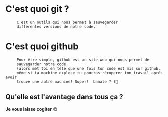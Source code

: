 # C'est quoi git ?

```text
     C'est un outils qui nous permet à sauvegarder 
     différentes versions de notre code. 
```

# C'est quoi github

```text
     Pour être simple, github est un site web qui nous permet de 
     sauvegarder notre code. 
     (alors met toi en tête que une fois ton code est mis sur github. 
     même si ta machine explose tu pourras récuperer ton travail aprés avoir
     trouvé une autre machine! Super!  banale ? )🤗
```


## Qu'elle est l'avantage dans tous ça ? 

**Je vous laisse cogiter**  😋 
